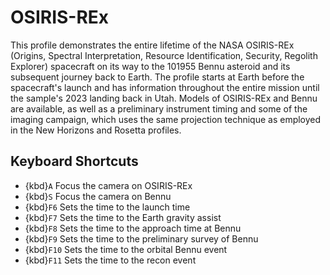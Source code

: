 # OSIRIS-REx
This profile demonstrates the entire lifetime of the NASA OSIRIS-REx (Origins, Spectral Interpretation, Resource Identification, Security, Regolith Explorer) spacecraft on its way to the 101955 Bennu asteroid and its subsequent journey back to Earth. The profile starts at Earth before the spacecraft's launch and has information throughout the entire mission until the sample's 2023 landing back in Utah. Models of OSIRIS-REx and Bennu are available, as well as a preliminary instrument timing and some of the imaging campaign, which uses the same projection technique as employed in the New Horizons and Rosetta profiles.

## Keyboard Shortcuts
  - {kbd}`A` Focus the camera on OSIRIS-REx
  - {kbd}`S` Focus the camera on Bennu
  - {kbd}`F6` Sets the time to the launch time
  - {kbd}`F7` Sets the time to the Earth gravity assist
  - {kbd}`F8` Sets the time to the approach time at Bennu
  - {kbd}`F9` Sets the time to the preliminary survey of Bennu
  - {kbd}`F10` Sets the time to the orbital Bennu event
  - {kbd}`F11` Sets the time to the recon event
